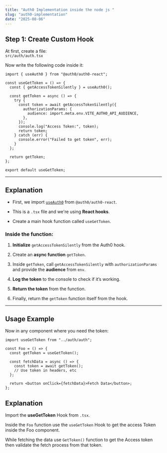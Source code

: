 ```yaml
---
title: "Auth0 Implementation inside the node js "
slug: "auth0-implementation"
date: "2025-08-06"
---
```

##  Step 1: Create Custom Hook

At first, create a file:  
`src/auth/auth.tsx`

Now write the following code inside it:

```tsx
import { useAuth0 } from "@auth0/auth0-react";

const useGetToken = () => {
  const { getAccessTokenSilently } = useAuth0();

  const getToken = async () => {
    try {
      const token = await getAccessTokenSilently({
        authorizationParams: {
          audience: import.meta.env.VITE_AUTH0_API_AUDIENCE,
        },
      });
      console.log("Access Token:", token);
      return token;
    } catch (err) {
      console.error("Failed to get token", err);
    }
  };

  return getToken;
};

export default useGetToken;
```

---

## Explanation

- First, we import [`useAuth0`](https://google.com)
 from `@auth0/auth0-react`.

- This is a `.tsx` file and we're using **React hooks**.

- Create a main hook function called `useGetToken`.


### Inside the function:

1. **Initialize** `getAccessTokenSilently` from the Auth0 hook.

2. Create an **async function** `getToken`.

3. Inside `getToken`, call `getAccessTokenSilently` with `authorizationParams` and provide the **audience** from `env`.

4. **Log the token** to the console to check if it’s working.

5. **Return the token** from the function.

6. Finally, return the `getToken` function itself from the hook.


---

##  Usage Example

Now in any component where you need the token:

```tsx
import useGetToken from "../auth/auth";

const Foo = () => {
  const getToken = useGetToken();

  const fetchData = async () => {
    const token = await getToken();
    // Use token in headers, etc
  };

  return <button onClick={fetchData}>Fetch Data</button>;
};
```

## Explanation
 Import the **useGetToken** Hook from `.tsx`.  
 
 Inside the `Foo` function use the  `useGetToken` Hook to get the access Token inside the Foo component.
  
  While fetching the data use `GetToken()` function to get the Access token then validate the fetch process from that token. 


